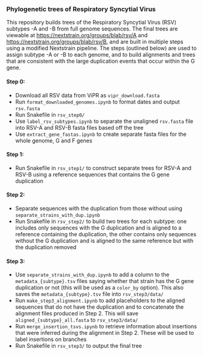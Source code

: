 ### Phylogenetic trees of Respiratory Syncytial Virus
This repository builds trees of the Respiratory Syncytial Virus (RSV) subtypes -A and -B from full genome sequences. 
The final trees are viewable at https://nextstrain.org/groups/blab/rsv/A and https://nextstrain.org/groups/blab/rsv/B, and are built in multiple steps using a modified Nextstrain pipeline. 
The steps (outlined below) are used to assign subtype -A or -B to each genome, and to build alignments and trees that are consistent with the large duplication events that occur within the G gene.

#### Step 0: 
- Download all RSV data from ViPR as `vipr_download.fasta`
- Run `format_downloaded_genomes.ipynb` to format dates and output `rsv.fasta`
- Run Snakefile in `rsv_step0/`
- Use `label_rsv_subtypes.ipynb` to separate the unaligned `rsv.fasta` file into RSV-A and RSV-B fasta files based off the tree
- Use `extract_gene_fastas.ipynb` to create separate fasta files for the whole genome, G and F genes

#### Step 1:
- Run Snakefile in `rsv_step1/` to construct separate trees for RSV-A and RSV-B using a reference sequences that contains the G gene duplication

#### Step 2:
- Separate sequences with the duplication from those without using `separate_strains_with_dup.ipynb`
- Run Snakefile in `rsv_step2/` to build two trees for each subtype: one includes only sequences with the G duplication and is aligned to a reference containing the duplication, the other contains only sequences without the G duplication and is aligned to the same reference but with the duplication removed

#### Step 3:
- Use `separate_strains_with_dup.ipynb` to add a column to the `metadata_{subtype}.tsv` files saying whether that strain has the G gene duplication or not (this will be used as a `color_by` option). This also saves the `metadata_{subtype}.tsv` file into `rsv_step3/data/` 
- Run `make_step3_alignment.ipynb` to add placeholders to the aligned sequences that do not have the duplication and to concatenate the alignment files produced in Step 2. This will save `aligned_{subtype}_all.fasta` to `rsv_step3/data/`
- Run `merge_insertion_tsvs.ipynb` to retrieve information about insertions that were inferred during the alignment in Step 2. These will be used to label insertions on branches
- Run Snakefile in `rsv_step3/` to output the final tree
